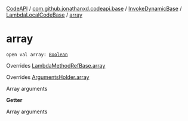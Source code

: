 [CodeAPI](../../../index.md) / [com.github.jonathanxd.codeapi.base](../../index.md) / [InvokeDynamicBase](../index.md) / [LambdaLocalCodeBase](index.md) / [array](.)

# array

`open val array: `[`Boolean`](https://kotlinlang.org/api/latest/jvm/stdlib/kotlin/-boolean/index.html)

Overrides [LambdaMethodRefBase.array](../-lambda-method-ref-base/array.md)

Overrides [ArgumentsHolder.array](../../-arguments-holder/array.md)

Array arguments

**Getter**

Array arguments

